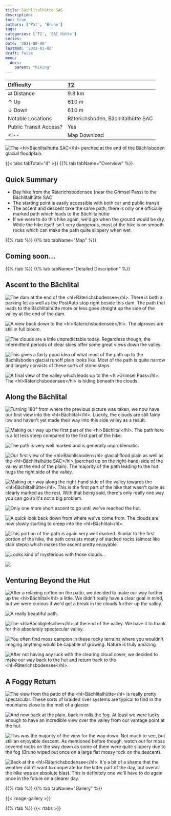 ```yaml
---
title: Bächlitalhütte SAC
description: 
toc: true
authors: ['Pat', 'Bruno']
tags:
categories: ['T2', 'SAC Hütte']
series:
date: '2021-08-08'
lastmod: '2022-01-02'
draft: false
menu:
  docs:
    parent: "hiking"
---
```

<link href="../../../style.css" rel="stylesheet"></link>

| Difficulty | [T2](../overview/#wanderskala) |
| :--- | :--- |
| &#8644; Distance | 9.8 km |
| &#8593; Up | 610 m |
| &#8595; Down | 610 m |
| Notable Locations | Räterichsboden, Bächlitalhütte SAC |
| Public Transit Access? | Yes |
<!-- | Map Download | [PDF](.pdf), [GPX](.gpx) | -->

![](IMG_1542.JPG "The <hl>Bächlitalhütte SAC</hl> perched at the end of the Bächlisboden glacial floodplain.")

{{< tabs tabTotal="4" >}}
{{% tab tabName="Overview" %}}

## Quick Summary

- Day hike from the <hl>Räterichsbodensee</hl> (near the <hl>Grimsel Pass</hl>) to the <hl>Bächlitalhütte SAC</hl>
- The starting point is easily accessible with both car and public transit
- The ascent and descent take the same path; there is only one officially marked path which leads to the <hl>Bächlitalhütte</hl>
- If we were to do this hike again, we'd go when the ground would be dry.  While the hike itself isn't very dangerous, most of the hike is on smooth rocks which can make the path quite slippery when wet.

{{% /tab %}}
{{% tab tabName="Map" %}}

## Coming soon...

{{% /tab %}}
{{% tab tabName="Detailed Description" %}}

## Ascent to the Bächlital

![](IMG_1410.JPG "The dam at the end of the <hl>Räterichsbodensee</hl>.  There is both a parking lot as well as the PostAuto stop right beside this dam.  The path that leads to the Bächlitalhütte more or less goes straight up the side of the valley at the end of the dam.")

![](IMG_1425.JPG "A view back down to the <hl>Räterichsbodensee</hl>.  The alproses are still in full bloom.")

![](IMG_1444.JPG "The clouds are a little unpredictable today.  Regardless though, the intermittent periods of clear skies offer some great views down the valley.")

![](IMG_1458.JPG "This gives a fairly good idea of what most of the path up to the Bächlisboden glacial runoff plain looks like.  Most of the path is quite narrow and largely consists of these sorts of stone steps.")

![](IMG_1482.JPG "A final view of the valley which leads up to the <hl>Grimsel Pass</hl>.  The <hl>Räterichsbodensee</hl> is hiding beneath the clouds.")


## Along the Bächlital

![](IMG_1470.JPG "Turning 180&#176; from where the previous picture was taken, we now have our first view into the <hl>Bächlital</hl>.  Luckily, the clouds are still fairly low and haven't yet made their way into this side valley as a result.")

![](IMG_1500.JPG "Making our way up the first part of the <hl>Bächlital</hl>.  The path here is a lot less steep compared to the first part of the hike.")

![](IMG_1512.JPG "The path is very well marked and is generally unproblematic.")

![](IMG_1535.JPG "Our first view of the <hl>Bächlisboden</hl> glacial flood plain as well as the <hl>Bächlitalhütte SAC</hl> (perched up on the right-hand-side of the valley at the end of the plain).  The majority of the path leading to the hut hugs the right side of the valley.")

![](IMG_1554.JPG "Making our way along the right-hand side of the valley towards the <hl>Bächlitalhütte</hl>.  This is the first part of the hike that wasn't quite as clearly marked as the rest.  With that being said, there's only really one way you can go so it's not a big problem.")

![](IMG_1567.JPG "Only one more short ascent to go until we've reached the hut.")

![](IMG_1569.JPG "A quick look back down from where we've come from.  The clouds are now slowly starting to creep into the <hl>Bächlital</hl>.")

![](IMG_1581.JPG "This portion of the path is again very well marked.  Similar to the first portion of the hike, the path consists mostly of stacked rocks (almost like stair steps) which makes the ascent pretty enjoyable.")

![](IMG_1592.JPG "Looks kind of mysterious with those clouds...")

![](IMG_1598.JPG)


## Venturing Beyond the Hut

![](IMG_1612.JPG "After a relaxing coffee on the patio, we decided to make our way further up the <hl>Bächlital</hl> a little.  We didn't really have a clear goal in mind, but we were curious if we'd get a break in the clouds further up the valley.")

![](IMG_1623.JPG "A really beautiful path.")

![](IMG_1629.JPG "The <hl>Bächligletscher</hl> at the end of the valley.  We have it to thank for this absolutely spectacular valley.")

![](IMG_1638.JPG "You often find moss campion in these rocky terrains where you wouldn't imaging anything would be capable of growing.  Nature is truly amazing.")

![](IMG_1643.JPG "After not having any luck with the clearing cloud cover, we decided to make our way back to the hut and return back to the <hl>Räterichsbodensee</hl>.")


## A Foggy Return

![](IMG_1651.JPG "The view from the patio of the <hl>Bächlitalhütte</hl> is really pretty spectacular.  These sorts of braided river systems are typical to find in the mountains close to the melt of a glacier.")

![](IMG_1670.JPG "And now back at the plain, back in rolls the fog.  At least we were lucky enough to have an incredible view over the valley from our vantage point at the hut.")

![](IMG_1694.JPG "This was the majority of the view for the way down.  Not much to see, but still an enjoyable descent.  As mentioned before though, watch out for moss covered rocks on the way down as some of them were quite slippery due to the fog (Bruno wiped out once on a large flat mossy rock on the descent).")

![](IMG_1708.JPG "Back at the <hl>Räterichsbodensee</hl>.  It's a bit of a shame that the weather didn't want to cooperate for the latter part of the day, but overall the hike was an absolute blast.  This is definitely one we'll have to do again once in the future on a clearer day.")


{{% /tab %}}
{{% tab tabName="Gallery" %}}

{{< image-gallery >}}

{{% /tab %}}
{{< /tabs >}}

